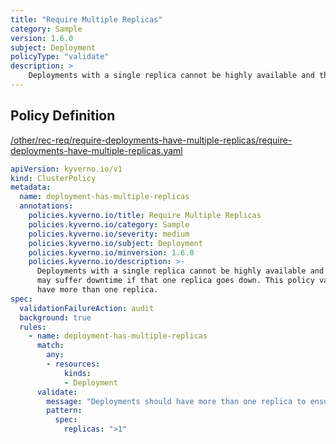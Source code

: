 ```yaml
---
title: "Require Multiple Replicas"
category: Sample
version: 1.6.0
subject: Deployment
policyType: "validate"
description: >
    Deployments with a single replica cannot be highly available and thus the application may suffer downtime if that one replica goes down. This policy validates that Deployments have more than one replica.
---
```


## Policy Definition
<a href="https://github.com/kyverno/policies/raw/main//other/rec-req/require-deployments-have-multiple-replicas/require-deployments-have-multiple-replicas.yaml" target="-blank">/other/rec-req/require-deployments-have-multiple-replicas/require-deployments-have-multiple-replicas.yaml</a>

```yaml
apiVersion: kyverno.io/v1
kind: ClusterPolicy
metadata:
  name: deployment-has-multiple-replicas
  annotations:
    policies.kyverno.io/title: Require Multiple Replicas
    policies.kyverno.io/category: Sample
    policies.kyverno.io/severity: medium
    policies.kyverno.io/subject: Deployment
    policies.kyverno.io/minversion: 1.6.0
    policies.kyverno.io/description: >-
      Deployments with a single replica cannot be highly available and thus the application
      may suffer downtime if that one replica goes down. This policy validates that Deployments
      have more than one replica.
spec:
  validationFailureAction: audit
  background: true
  rules:
    - name: deployment-has-multiple-replicas
      match:
        any:
        - resources:
            kinds:
            - Deployment
      validate:
        message: "Deployments should have more than one replica to ensure availability."
        pattern:
          spec:
            replicas: ">1"
```
